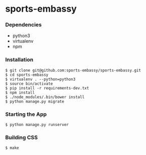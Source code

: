 # sports-embassy

### Dependencies
- python3
- virtualenv
- npm

### Installation
    $ git clone git@github.com:sports-embassy/sports-embassy.git
    $ cd sports-embassy
    $ virtualenv . --python=python3
    $ source bin/activate
    $ pip install -r requirements-dev.txt
    $ npm install
    $ ./node_modules/.bin/bower install
    $ python manage.py migrate

### Starting the App
    $ python manage.py runserver
    
### Building CSS
    $ make
    
    


